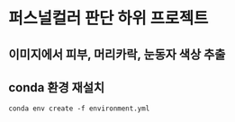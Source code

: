 # 퍼스널컬러 판단 하위 프로젝트
## 이미지에서 피부, 머리카락, 눈동자 색상 추출

## conda 환경 재설치

```shell
conda env create -f environment.yml
```
